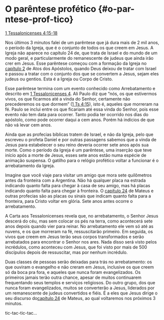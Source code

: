 # O parêntese profético {#o-par-ntese-prof-tico}

[1 Tessalonicenses 4:15-18](http://bibliaonline.com.br/acf/1ts/4/15-18)

Nos últimos 3 minutos falei de um parêntese que já dura mais de 2 mil anos, o período da Igreja, que é o conjunto de todos os que creem em Jesus. A Igreja não aparece no capítulo 24 de, que trata de Israel e do mundo de um modo geral, e particularmente do remanescente de judeus que ainda irão crer em Jesus. Esse parêntese começou com a formação da Igreja no [capítulo 2](http://bibliaonline.com.br/acf/atos/2) de Atos dos Apóstolos, quando Deus deixou de tratar com Israel e passou a tratar com o conjunto dos que se convertem a Jesus, sejam eles judeus ou gentios. Esta é a Igreja ou Corpo de Cristo.

Esse parêntese termina com um evento conhecido como Arrebatamento e descrito em [1 Tessalonicenses 4](http://bibliaonline.com.br/acf/1ts/4). Ali Paulo diz que “nós, os que estivermos vivos, os que ficarmos até a vinda do Senhor, certamente não precederemos os que dormem” ([1 Ts 4:15](http://bibliaonline.com.br/acf/1ts/4/15)), isto é, aqueles que morreram na fé. Paulo se inclui entre os que ficariam até essa vinda do Senhor, pois esse evento não tem data para ocorrer. Tanto podia ter ocorrido nos dias do apóstolo, como pode ocorrer daqui a cem anos. Porém há indícios de que não vá levar cem anos.

Ainda que as profecias bíblicas tratem de Israel, e não da Igreja, pelo que escreveu o profeta Daniel e por outras passagens sabemos que a vinda de Jesus para estabelecer o seu reino deveria ocorrer sete anos após sua morte. Como o período da Igreja é um parêntese, uma inserção que teve início após a morte de Jesus, esses sete anos estão numa espécie de animação suspensa. O gatilho para o relógio profético voltar a funcionar é o arrebatamento da Igreja.

Imagine que você viaje para visitar um amigo que mora sete quilômetros antes da fronteira com a Argentina. Não há qualquer placa na estrada indicando quanto falta para chegar à casa de seu amigo, mas há placas indicando quanto falta para chegar à fronteira. O [capítulo 24](http://bibliaonline.com.br/acf/mt/24) de Mateus e outras profecias são as placas ou sinais que indicam quanto falta para a fronteira, para Cristo voltar em glória. Sete anos antes ocorre o arrebatamento.

A Carta aos Tessalonicenses revela que, no arrebatamento, o Senhor Jesus descerá do céu, mas sem colocar os pés na terra, como acontecerá sete anos depois quando vier para reinar. No arrebatamento ele vem só até as nuvens, e os que morreram na fé, ressuscitarão primeiro. Em seguida, os vivos que creem em Jesus terão seus corpos transformados e serão arrebatados para encontrar o Senhor nos ares. Nada disso será visto pelos incrédulos, como aconteceu com Jesus, que foi visto por mais de 500 discípulos depois de ressuscitar, mas por nenhum incrédulo.

Duas classes de pessoas serão deixadas para trás no arrebatamento: os que ouviram o evangelho e não creram em Jesus, inclusive os que creem só da boca pra fora, e aqueles que nunca foram evangelizados. Os primeiros jamais terão outra chance, apesar de muitos continuarem frequentando seus templos e serviços religiosos. Do outro grupo, dos que nunca foram evangelizados, muitos se converterão a Jesus, liderados por um remanescente de judeus convertidos e fiéis. É a eles que Jesus dirige o seu discurso do[capítulo 24](http://bibliaonline.com.br/acf/mt/24) de Mateus, ao qual voltaremos nos próximos 3 minutos.

tic-tac-tic-tac...